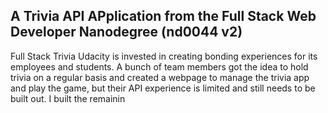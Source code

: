## A Trivia API APplication from the Full Stack Web Developer Nanodegree (nd0044 v2)
Full Stack Trivia Udacity is invested in creating bonding experiences for its employees and students. A bunch of team members got the idea to hold trivia on a regular basis and created a webpage to manage the trivia app and play the game, but their API experience is limited and still needs to be built out. I built the remainin


